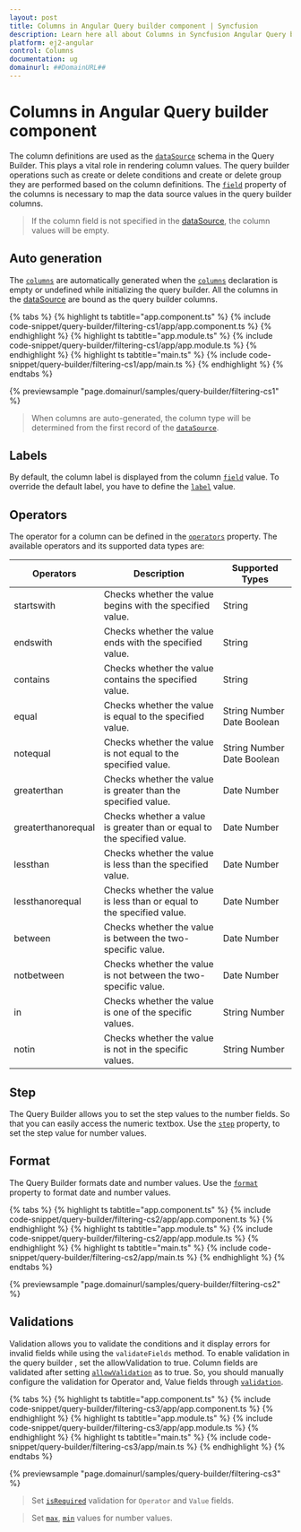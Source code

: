 ```yaml
---
layout: post
title: Columns in Angular Query builder component | Syncfusion
description: Learn here all about Columns in Syncfusion Angular Query builder component of Syncfusion Essential JS 2 and more.
platform: ej2-angular
control: Columns 
documentation: ug
domainurl: ##DomainURL##
---
```


# Columns in Angular Query builder component

The column definitions are used as the [`dataSource`](https://ej2.syncfusion.com/angular/documentation/api/query-builder/#datasource) schema in the Query Builder. This plays a vital role in rendering column values. The query builder operations such as create or delete conditions and create or delete group they are performed based on the column definitions. The [`field`](https://ej2.syncfusion.com/angular/documentation/api/query-builder/columnsModel/#field) property of the columns is necessary to map the data source values in the query builder columns.

> If the column field is not specified in the [dataSource](https://ej2.syncfusion.com/angular/documentation/api/query-builder/#datasource), the column values will be empty.

## Auto generation

The [`columns`](https://ej2.syncfusion.com/angular/documentation/api/query-builder/#columns) are automatically generated when the [`columns`](https://ej2.syncfusion.com/angular/documentation/api/query-builder/#columns) declaration is empty or undefined while initializing the query builder. All the columns in the [dataSource](https://ej2.syncfusion.com/angular/documentation/api/query-builder/#datasource) are bound as the query builder columns.

{% tabs %}
{% highlight ts tabtitle="app.component.ts" %}
{% include code-snippet/query-builder/filtering-cs1/app/app.component.ts %}
{% endhighlight %}
{% highlight ts tabtitle="app.module.ts" %}
{% include code-snippet/query-builder/filtering-cs1/app/app.module.ts %}
{% endhighlight %}
{% highlight ts tabtitle="main.ts" %}
{% include code-snippet/query-builder/filtering-cs1/app/main.ts %}
{% endhighlight %}
{% endtabs %}
  
{% previewsample "page.domainurl/samples/query-builder/filtering-cs1" %}

> When columns are auto-generated, the column type will be determined from the first record of the [`dataSource`](https://ej2.syncfusion.com/angular/documentation/api/query-builder/#datasource).

## Labels

By default, the column label is displayed from the column [`field`](https://ej2.syncfusion.com/angular/documentation/api/query-builder/columnsModel/#field) value. To override the default label, you have to define the [`label`](https://ej2.syncfusion.com/angular/documentation/api/query-builder/columnsModel/#label) value.

## Operators

The operator for a column can be defined in the [`operators`](https://ej2.syncfusion.com/angular/documentation/api/query-builder/columnsModel/#operators) property. The available operators and its supported data types are:

| Operators | Description | Supported Types |
| ------------ | ----------------------- | ------------------ |
| startswith  | Checks whether the value begins with the specified value. | String |
| endswith  | Checks whether the value ends with the specified value. | String |
| contains | Checks whether the value contains the specified value. | String |
| equal | Checks whether the value is equal to the specified value. | String Number Date Boolean |
| notequal | Checks whether the value is not equal to the specified value. | String Number Date Boolean |
| greaterthan | Checks whether the value is greater than the specified value. | Date Number |
| greaterthanorequal | Checks whether a value is greater than or equal to the specified value. | Date Number |
| lessthan | Checks whether the value is less than the specified value.| Date Number |
| lessthanorequal | Checks whether the value is less than or equal to the specified value. | Date Number |
| between | Checks whether the value is between the two-specific value. | Date  Number |
| notbetween | Checks whether the value is not between the two-specific value. | Date  Number |
| in | Checks whether the value is one of the specific values. | String  Number |
| notin | Checks whether the value is not in the specific values. | String  Number |

## Step

The Query Builder allows you to set the step values to the number fields. So that you can easily access the numeric textbox. Use the [`step`](https://ej2.syncfusion.com/angular/documentation/api/query-builder/columnsModel/#step) property, to set the step value for number values.

## Format

The Query Builder formats date and number values. Use the [`format`](https://ej2.syncfusion.com/angular/documentation/api/query-builder/columnsModel/#format) property to format date and number values.

{% tabs %}
{% highlight ts tabtitle="app.component.ts" %}
{% include code-snippet/query-builder/filtering-cs2/app/app.component.ts %}
{% endhighlight %}
{% highlight ts tabtitle="app.module.ts" %}
{% include code-snippet/query-builder/filtering-cs2/app/app.module.ts %}
{% endhighlight %}
{% highlight ts tabtitle="main.ts" %}
{% include code-snippet/query-builder/filtering-cs2/app/main.ts %}
{% endhighlight %}
{% endtabs %}
  
{% previewsample "page.domainurl/samples/query-builder/filtering-cs2" %}

## Validations

Validation allows you to validate the conditions and it display errors for invalid fields while using  the `validateFields` method.  To enable validation in the query builder , set the allowValidation to true. Column fields are validated after setting [`allowValidation`](https://ej2.syncfusion.com/angular/documentation/api/query-builder/#allowvalidation) as to true. So, you should manually configure the validation for Operator and, Value fields through [`validation`](https://ej2.syncfusion.com/angular/documentation/api/query-builder/columnsModel/#validation).

{% tabs %}
{% highlight ts tabtitle="app.component.ts" %}
{% include code-snippet/query-builder/filtering-cs3/app/app.component.ts %}
{% endhighlight %}
{% highlight ts tabtitle="app.module.ts" %}
{% include code-snippet/query-builder/filtering-cs3/app/app.module.ts %}
{% endhighlight %}
{% highlight ts tabtitle="main.ts" %}
{% include code-snippet/query-builder/filtering-cs3/app/main.ts %}
{% endhighlight %}
{% endtabs %}
  
{% previewsample "page.domainurl/samples/query-builder/filtering-cs3" %}

> Set [`isRequired`](https://ej2.syncfusion.com/angular/documentation/api/query-builder/validation/#isrequired) validation for `Operator` and `Value` fields.

> Set [`max`](https://ej2.syncfusion.com/angular/documentation/api/query-builder/validation/#max), [`min`](https://ej2.syncfusion.com/angular/documentation/api/query-builder/validation/#min) values for number values.
